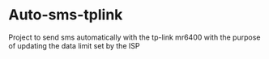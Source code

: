 # Auto-sms-tplink
Project to send sms automatically with the tp-link mr6400 with the purpose of updating the data limit set by the ISP
